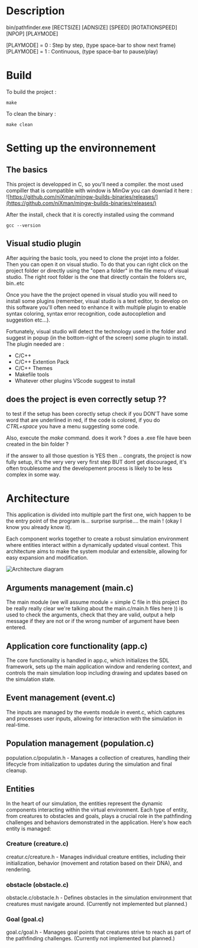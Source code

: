 # Description

bin/pathfinder.exe [RECTSIZE] [ADNSIZE] [SPEED] [ROTATIONSPEED] [NPOP] [PLAYMODE]

[PLAYMODE] = 0 : Step by step, (type space-bar to show next frame)
[PLAYMODE] = 1 : Continuous, (type space-bar to pause/play)


# Build
To build the project :
```
make
```

To clean the binary :
```
make clean
```


# Setting up the environnement

## The basics

This project is developped in C, so you'll need a compiler. the most used compiller that is compatible with window is MinGw you can downlad it here :
![https://github.com/niXman/mingw-builds-binaries/releases/](https://github.com/niXman/mingw-builds-binaries/releases/)

After the install, check that it is corectly installed using the command
```
gcc --version
```

## Visual studio plugin

After aquiring the basic tools, you need to clone the projet into a folder. Then you can open it on visual studio. To do that you can right click on the project folder or directly using the "open a folder" in the file menu of visual studio. The right root folder is the one that directly contain the folders src, bin..etc

Once you have the the project opened in visual studio you will need to install some plugins (remember, visual studio is a text editor, to develop on this software you'll often need to enhance it with multiple plugin to enable syntax coloring, syntax error recognition, code autocopletion and suggestion etc...).

Fortunately, visual studio will detect the technology used in the folder and suggest in popup (in the bottom-right of the screen) some plugin to install.
The plugin needed are :
- C/C++
- C/C++ Extention Pack
- C/C++ Themes
- Makefile tools
- Whatever other plugins VScode suggest to install

## does the project is even correctly setup ??

to test if the setup has been corectly setup check if you DON'T have some word that are underlined in red, if the code is colored, if you do *CTRL+space* you have a menu suggesting some code.

Also, execute the *make* command. does it work ? does a .exe file have been created in the bin folder ?

if the answer to all those question is YES then .. congrats, the project is now fully setup, it's the very very very first step BUT dont get discouraged, it's often troublesome and the developement process is likely to be less complex in some way.

# Architecture

This application is divided into multiple part the first one, wich happen to be the entry point of the program is... surprise surprise.... the main ! (okay I know you already know it).

Each component works together to create a robust simulation environment where entities interact within a dynamically updated visual context. This architecture aims to make the system modular and extensible, allowing for easy expansion and modification.

![Architecture diagram](https://raw.githubusercontent.com/gist/Tictactouc/7cd81b9bdcd51bb2031b1a58993f9a39/raw/a7d18f77ce2d1a6e9b5fc3aad0fe53054bfedc61/Architecture_diagram.svg)


## Arguments management (main.c)
The main module (we will assume module = simple C file in this project (to be really really clear we're talking about the main.c/main.h files here )) is used to check the arguments, check that they are valid, output a help message if they are not or if the wrong number of argument have been entered.

## Application core functionality (app.c)

The core functionality is handled in app.c, which initializes the SDL framework, sets up the main application window and rendering context, and controls the main simulation loop including drawing and updates based on the simulation state.

## Event management (event.c)

The inputs are managed by the events module in event.c, which captures and processes user inputs, allowing for interaction with the simulation in real-time.

## Population management (population.c)
population.c/populatin.h - Manages a collection of creatures, handling their lifecycle from initialization to updates during the simulation and final cleanup.

## Entities

In the heart of our simulation, the entities represent the dynamic components interacting within the virtual environment. Each type of entity, from creatures to obstacles and goals, plays a crucial role in the pathfinding challenges and behaviors demonstrated in the application. Here's how each entity is managed:

### Creature (creature.c)

creatur.c/creature.h - Manages individual creature entities, including their initialization, behavior (movement and rotation based on their DNA), and rendering.

### obstacle (obstacle.c)

obstacle.c/obstacle.h - Defines obstacles in the simulation environment that creatures must navigate around. (Currently not implemented but planned.)

### Goal (goal.c)

goal.c/goal.h - Manages goal points that creatures strive to reach as part of the pathfinding challenges. (Currently not implemented but planned.)
